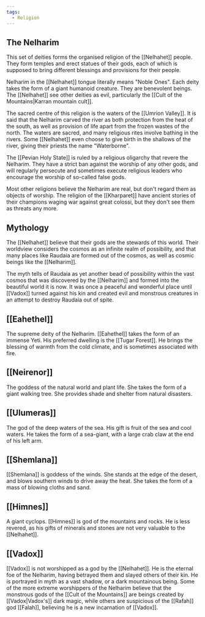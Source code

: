 ```yaml
---
tags:
  - Religion
---
```


## The Nelharim

This set of deities forms the organised religion of the [[Nelhahet]] people. They form temples and erect statues of their gods, each of which is supposed to bring different blessings and provisions for their people.

Nelharim in the [[Nelhahet]] tongue literally means "Noble Ones". Each deity takes the form of a giant humanoid creature. They are benevolent beings. The [[Nelhahet]] see other deities as evil, particularly the [[Cult of the Mountains|Karran mountain cult]].

The sacred centre of this religion is the waters of the [[Umrion Valley]]. It is said that the Nelharim carved the river as both protection from the heat of the south, as well as provision of life apart from the frozen wastes of the north. The waters are sacred, and many religious rites involve bathing in the rivers. Some [[Nelhahet]] even choose to give birth in the shallows of the river, giving their priests the name "Waterborne".

The [[Pevian Holy State]] is ruled by a religious oligarchy that revere the Nelharim. They have a strict ban against the worship of any other gods, and will regularly persecute and sometimes execute religious leaders who encourage the worship of so-called false gods.

Most other religions believe the Nelharim are real, but don't regard them as objects of worship. The religion of the [[Kharparet]] have ancient stories of their champions waging war against great colossi, but they don't see them as threats any more. 

## Mythology 

The [[Nelhahet]] believe that their gods are the stewards of this world. Their worldview considers the cosmos as an infinite realm of possibility, and that many places like Raudaia are formed out of the cosmos, as well as cosmic beings like the [[Nelharim]]. 

The myth tells of Raudaia as yet another bead of possibility within the vast cosmos that was discovered by the [[Nelharim]] and formed into the beautiful world it is now. It was once a peaceful and wonderful place until [[Vadox]] turned against his kin and created evil and monstrous creatures in an attempt to destroy Raudaia out of spite. 

## [[Eahethel]]

The supreme deity of the Nelharim. [[Eahethel]] takes the form of an immense Yeti. His preferred dwelling is the [[Tugar Forest]]. He brings the blessing of warmth from the cold climate, and is sometimes associated with fire.

## [[Neirenor]]

The goddess of the natural world and plant life. She takes the form of a giant walking tree. She provides shade and shelter from natural disasters.

## [[Ulumeras]]

The god of the deep waters of the sea. His gift is fruit of the sea and cool waters.
He takes the form of a sea-giant, with a large crab claw at the end of his left arm.

## [[Shemlana]]

[[Shemlana]] is goddess of the winds. She stands at the edge of the desert, and blows southern winds to drive away the heat. She takes the form of a mass of blowing cloths and sand.

## [[Himnes]]

A giant cyclops. [[Himnes]] is god of the mountains and rocks. He is less revered, as his gifts of minerals and stones are not very valuable to the [[Nelhahet]].

## [[Vadox]]

[[Vadox]] is not worshipped as a god by the [[Nelhahet]]. He is the eternal foe of the Nelharim, having betrayed them and slayed others of their kin. He is portrayed in myth as a vast shadow, or a dark mountainous being.
Some of the more extreme worshippers of the Nelharim believe that the monstrous gods of the [[Cult of the Mountains]] are beings created by [[Vadox|Vadox's]] dark magic, while others are suspicious of the [[Rafah]] god [[Falah]], believing he is a new incarnation of [[Vadox]].